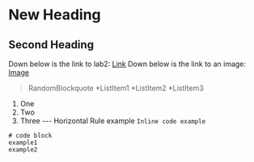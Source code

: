 
# New Heading 
## Second Heading
Down below is the link to lab2:
[Link](https://docs.google.com/document/d/1Nw6gdehL-BzqjeVV1jzi_Ni4cdpx2uquLztLGTdzUdU/edit)
Down below is the link to an image:
[Image](https://pixabay.com/images/search/pencil/)
> RandomBlockquote
*ListItem1
*ListItem2
*ListItem3
1. One
2. Two
3. Three
--- Horizontal Rule example
`Inline code example`
```
# code block
example1
example2
```
